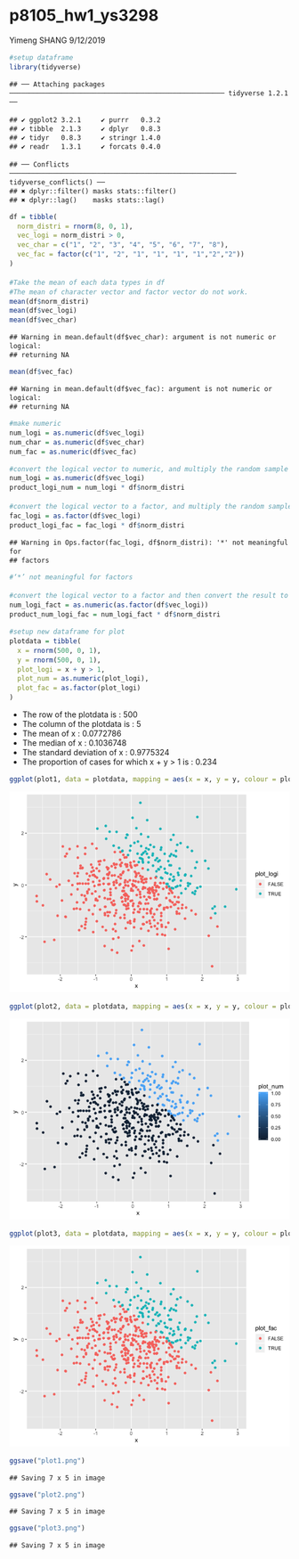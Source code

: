 p8105\_hw1\_ys3298
================
Yimeng SHANG
9/12/2019

``` r
#setup dataframe
library(tidyverse)
```

    ## ── Attaching packages ────────────────────────────────────────────────────── tidyverse 1.2.1 ──

    ## ✔ ggplot2 3.2.1     ✔ purrr   0.3.2
    ## ✔ tibble  2.1.3     ✔ dplyr   0.8.3
    ## ✔ tidyr   0.8.3     ✔ stringr 1.4.0
    ## ✔ readr   1.3.1     ✔ forcats 0.4.0

    ## ── Conflicts ───────────────────────────────────────────────────────── tidyverse_conflicts() ──
    ## ✖ dplyr::filter() masks stats::filter()
    ## ✖ dplyr::lag()    masks stats::lag()

``` r
df = tibble(
  norm_distri = rnorm(8, 0, 1),
  vec_logi = norm_distri > 0,
  vec_char = c("1", "2", "3", "4", "5", "6", "7", "8"),
  vec_fac = factor(c("1", "2", "1", "1", "1", "1","2","2"))
)

#Take the mean of each data types in df
#The mean of character vector and factor vector do not work.
mean(df$norm_distri)
mean(df$vec_logi)
mean(df$vec_char)
```

    ## Warning in mean.default(df$vec_char): argument is not numeric or logical:
    ## returning NA

``` r
mean(df$vec_fac)
```

    ## Warning in mean.default(df$vec_fac): argument is not numeric or logical:
    ## returning NA

``` r
#make numeric
num_logi = as.numeric(df$vec_logi)
num_char = as.numeric(df$vec_char)
num_fac = as.numeric(df$vec_fac)
```

``` r
#convert the logical vector to numeric, and multiply the random sample by the result
num_logi = as.numeric(df$vec_logi)
product_logi_num = num_logi * df$norm_distri

#convert the logical vector to a factor, and multiply the random sample by the result
fac_logi = as.factor(df$vec_logi)
product_logi_fac = fac_logi * df$norm_distri
```

    ## Warning in Ops.factor(fac_logi, df$norm_distri): '*' not meaningful for
    ## factors

``` r
#‘*’ not meaningful for factors

#convert the logical vector to a factor and then convert the result to numeric, and multiply the random sample by the result
num_logi_fact = as.numeric(as.factor(df$vec_logi))
product_num_logi_fac = num_logi_fact * df$norm_distri
```

``` r
#setup new dataframe for plot
plotdata = tibble(
  x = rnorm(500, 0, 1),
  y = rnorm(500, 0, 1),
  plot_logi = x + y > 1,
  plot_num = as.numeric(plot_logi),
  plot_fac = as.factor(plot_logi)
)
```

  - The row of the plotdata is : 500
  - The column of the plotdata is : 5
  - The mean of x : 0.0772786
  - The median of x : 0.1036748
  - The standard deviation of x : 0.9775324
  - The proportion of cases for which x + y \> 1 is :
0.234

<!-- end list -->

``` r
ggplot(plot1, data = plotdata, mapping = aes(x = x, y = y, colour = plot_logi)) + geom_point()
```

![](p8105_hw1_ys3298_files/figure-gfm/unnamed-chunk-2-1.png)<!-- -->

``` r
ggplot(plot2, data = plotdata, mapping = aes(x = x, y = y, colour = plot_num)) + geom_point()
```

![](p8105_hw1_ys3298_files/figure-gfm/unnamed-chunk-2-2.png)<!-- -->

``` r
ggplot(plot3, data = plotdata, mapping = aes(x = x, y = y, colour = plot_fac)) + geom_point()
```

![](p8105_hw1_ys3298_files/figure-gfm/unnamed-chunk-2-3.png)<!-- -->

``` r
ggsave("plot1.png")
```

    ## Saving 7 x 5 in image

``` r
ggsave("plot2.png")
```

    ## Saving 7 x 5 in image

``` r
ggsave("plot3.png")
```

    ## Saving 7 x 5 in image
